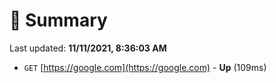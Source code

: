 # 📖 Summary
Last updated: **11/11/2021, 8:36:03 AM**

- `GET` [https://google.com](https://google.com) - **Up** (109ms)
